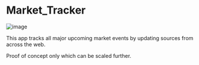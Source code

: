 # Market_Tracker

![image](https://user-images.githubusercontent.com/68623531/216749519-740fda58-de39-426d-8445-6ed1f5c31f5d.png)

This app tracks all major upcoming market events by updating sources from across the web. 

Proof of concept only which can be scaled further.


